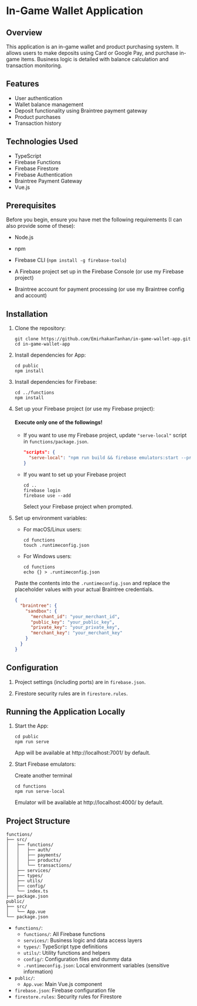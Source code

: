 # In-Game Wallet Application

## Overview

This application is an in-game wallet and product purchasing system. It allows users to make deposits using Card or Google Pay, and purchase in-game items. Business logic is detailed with balance calculation and transaction monitoring.

## Features

- User authentication
- Wallet balance management
- Deposit functionality using Braintree payment gateway
- Product purchases
- Transaction history

## Technologies Used

- TypeScript
- Firebase Functions
- Firebase Firestore
- Firebase Authentication
- Braintree Payment Gateway
- Vue.js

## Prerequisites

Before you begin, ensure you have met the following requirements (I can also provide some of these):


- Node.js

- npm

- Firebase CLI (`npm install -g firebase-tools`)

- A Firebase project set up in the Firebase Console (or use my Firebase project)

- Braintree account for payment processing (or use my Braintree config and account)

## Installation

1. Clone the repository:
   ```
   git clone https://github.com/EmirhakanTanhan/in-game-wallet-app.git
   cd in-game-wallet-app
   ```

2. Install dependencies for App:
   ```
   cd public
   npm install
   ```

3. Install dependencies for Firebase:
   ```
   cd ../functions
   npm install
   ```

4. Set up your Firebase project (or use my Firebase project):
   
   #### Execute only one of the followings!

   - If you want to use my Firebase project, update `"serve-local"` script in `functions/package.json`.
     ```json
     "scripts": {
       "serve-local": "npm run build && firebase emulators:start --project in-game-wallet-app --import=./src/config/emulator-data"
     }
     ```
   - If you want to set up your Firebase project
      ```
      cd ..
      firebase login
      firebase use --add
      ```
      Select your Firebase project when prompted.

5. Set up environment variables:
   
   - For macOS/Linux users:
      ```
      cd functions
      touch .runtimeconfig.json
      ```
   - For Windows users:
      ```
      cd functions
      echo {} > .runtimeconfig.json
      ```
     
   Paste the contents into the `.runtimeconfig.json` and replace the placeholder values with your actual Braintree credentials.
   ```json
   {
     "braintree": {
       "sandbox": {
         "merchant_id": "your_merchant_id",
         "public_key": "your_public_key",
         "private_key": "your_private_key",
         "merchant_key": "your_merchant_key"
       }
     }
   }
   ```

## Configuration

1. Project settings (including ports) are in `firebase.json`.

2. Firestore security rules are in `firestore.rules`.

## Running the Application Locally

1. Start the App:
   ```
   cd public
   npm run serve
   ```
   App will be available at http://localhost:7001/ by default.


2. Start Firebase emulators:

   Create another terminal
   ```
   cd functions
   npm run serve-local
   ```
   Emulator will be available at http://localhost:4000/ by default.

## Project Structure

```
functions/
├── src/
│   ├── functions/
│   │   ├── auth/
│   │   ├── payments/
│   │   ├── products/
│   │   └── transactions/
│   ├── services/
│   ├── types/
│   ├── utils/
│   ├── config/
│   └── index.ts
├── package.json
public/
├── src/
│   └── App.vue
└── package.json
```

- `functions/`:
  - `functions/`: All Firebase functions
  - `services/`: Business logic and data access layers
  - `types/`: TypeScript type definitions
  - `utils/`: Utility functions and helpers
  - `config/`: Configuration files and dummy data
  - `.runtimeconfig.json`: Local environment variables (sensitive information)
- `public/`:
  - `App.vue`: Main Vue.js component
- `firebase.json`: Firebase configuration file
- `firestore.rules`: Security rules for Firestore